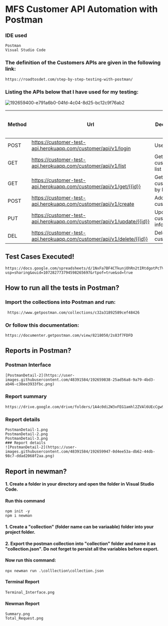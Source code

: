 # MFS Customer API Automation with Postman
### IDE used
    Postman
    Visual Studio Code
### The definition of the Customers APIs are given in the following link:
    https://roadtosdet.com/step-by-step-testing-with-postman/

### Listing the APIs below that I have used for my testing:
![192659400-e791a6b0-04fd-4c04-8d25-bc12c9f76ab2](https://user-images.githubusercontent.com/48391584/192659689-5d5f6db4-b134-4449-be96-da45d5fdfa76.png)


|Method|                        Url	                                    | Decription	|Sample Valid Request Body|
|------|-------------------------------------------------------------------|--------------|------------------------|
| POST |https://customer-test-api.herokuapp.com/customer/api/v1/login      |User login |  JSON     |
| GET  |https://customer-test-api.herokuapp.com/customer/api/v1/list       |Get customer list |	 VOID  |
| GET  |https://customer-test-api.herokuapp.com/customer/api/v1/get/{{id}} |Get customer by ID | VOID   |
| POST |https://customer-test-api.herokuapp.com/customer/api/v1/create	|  Add new customer | JSON    |
| PUT  |https://customer-test-api.herokuapp.com/customer/api/v1/update/{{id}} |  Update customer information | JSON   |
| DEL  |https://customer-test-api.herokuapp.com/customer/api/v1/delete/{{id}} |Delete customer | VOID   |

## Test Cases Executed!

    https://docs.google.com/spreadsheets/d/1NxFa7BF4CTkunjOhRn2tIRtdgotPcTV5/edit?usp=sharing&ouid=107282773794598265697&rtpof=true&sd=true

## How to run all the tests in Postman?
### Import the collections into Postman and run:
     https://www.getpostman.com/collections/c32a31892589cef48426
### Or follow this documentation:
    https://documenter.getpostman.com/view/8218050/2s83f7FDFD
## Reports in Postman?
### Postman Interface
    [PostmanDetail-2](https://user-images.githubusercontent.com/48391584/192659838-25ad56a8-9a79-4bd3-ab46-c38ee3933fbc.png)
    
### Report summary
    https://drive.google.com/drive/folders/1A4c0di2W3xFEG1amhl2ZVAl6UEcCgw94
### Report details
    PostmanDetail-1.png
    PostmanDetail-2.png
    PostmanDetail-3.png
    ### Report details
    ![PostmanDetail-2](https://user-images.githubusercontent.com/48391584/192659947-0d4ee53a-db62-44db-98c7-ddad2068f2aa.png)

## Report in newman?
#### 1. Create a folder in your directory and open the folder in Visual Studio Code.
#### Run this command
    npm init -y
    npm i newman
#### 1. Create a "collection" (folder name can be variaable) folder into your project folder.
#### 2. Export the postman collection into "collection" folder and name it as "collection.json". Do not forget to persist all the variables before export.
#### Now run this command:
    npx newman run .\colllection\collection.json
#### Terminal Report
    Terminal_Interface.png
#### Newman Report
    Summary.png
    Total_Request.png
